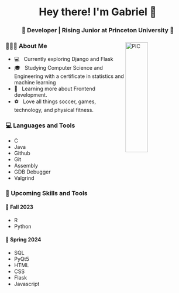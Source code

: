 <h1 align="center">Hey there! I'm Gabriel  👋 </h1>
<h3 align="center">🚀 Developer | Rising Junior at Princeton University  🚀</h3>
<div>
<img width="35%" align="right" alt="PIC" height="300px" src="https://www.pngitem.com/pimgs/m/4-42822_apple-tv-copy-developer-illustration-png-transparent-png.png" />
<div align="left">
  <h3> 👨🏻‍💻 About Me </h3>

  - 💻 &nbsp; Currently exploring Django and Flask
  - 🎓 &nbsp; Studying Computer Science and Engineering with a certificate in statistics and machine learning
  - 🌱 &nbsp; Learning more about Frontend development.
  - ⚽ &nbsp; Love all things soccer, games, technology, and physical fitness.
</div>
</div>

<div>
  <h3> 💻 Languages and Tools </h3>
  
  - C
  - Java
  - Github
  - Git
  - Assembly
  - GDB Debugger
  - Valgrind

  <h3> 🚀 Upcoming Skills and Tools</h3>
  <h4> 🍂 Fall 2023</h4>
  <ul>
    <li>R</li>
    <li>Python</li>
  </ul>
  <h4> 🌳 Spring 2024</h4>
  <ul>
    <li>SQL</li>
    <li>PyQt5</li>
    <li>HTML</li>
    <li>CSS</li>
    <li>Flask</li>
    <li>Javascript</li>
  </ul>
</div>
